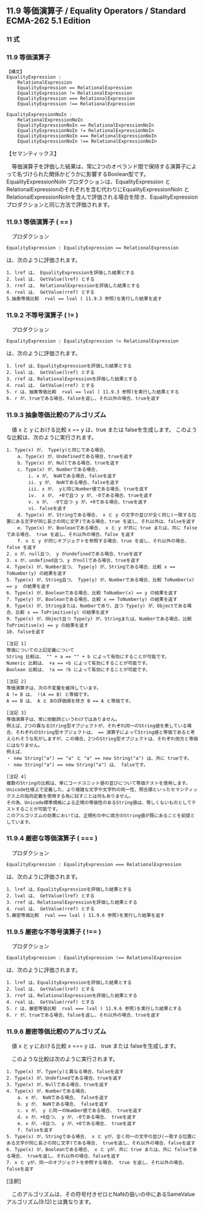 11.9 等価演算子 / Equality Operators / Standard ECMA-262 5.1 Edition
--------------------------------------------------------------------

### 11 式

### 11.9 等価演算子

    【構文】
    EqualityExpression :
        RelationalExpression
        EqualityExpression == RelationalExpression
        EqualityExpression != RelationalExpression
        EqualityExpression === RelationalExpression
        EqualityExpression !== RelationalExpression

    EqualityExpressionNoIn :
        RelationalExpressionNoIn
        EqualityExpressionNoIn == RelationalExpressionNoIn
        EqualityExpressionNoIn != RelationalExpressionNoIn
        EqualityExpressionNoIn === RelationalExpressionNoIn
        EqualityExpressionNoIn !== RelationalExpressionNoIn

【セマンティックス】

　等価演算子を評価した結果は、常に2つのオペランド間で保持する演算子によって名づけられた関係かどうかに影響するBoolean型です。
EqualityExpressionNoIn プロダクションは、EqualityExpression と
RelationalExpressionのそれぞれを含む代わりにEqualityExpressionNoIn と
RelationalExpressionNoInを含んで評価される場合を除き、EqualityExpressionプロダクションと同じ方法で評価されます。

### 11.9.1 等価演算子 ( == )

　プロダクション

    EqualityExpression : EqualityExpression == RelationalExpression

は、次のように評価されます。

    1. lref は、 EqualityExpressionを評価した結果とする
    2. lval は、 GetValue(lref) とする
    3. rref は、 RelationalExpressionを評価した結果とする
    4. rval は、 GetValue(rref) とする
    5.抽象等価比較  rval == lval ( 11.9.3 参照)を実行した結果を返す

### 11.9.2 不等号演算子 ( != )

　プロダクション

    EqualityExpression : EqualityExpression != RelationalExpression

は、次のように評価されます。

    1. lref は、EqualityExpressionを評価した結果とする
    2. lval は、 GetValue(lref) とする
    3. rref は、RelationalExpressionを評価した結果とする
    4. rval は、 GetValue(rref) とする
    5. r は、抽象等価比較  rval == lval ( 11.9.3 参照)を実行した結果とする
    6. r が、trueである場合、falseを返し、それ以外の場合、trueを返す

### 11.9.3 抽象等価比較のアルゴリズム

　値 x と y における比較 x == y は、true または falseを生成します。
このような比較は、次のように実行されます。

    1. Type(x) が、 Type(y)と同じである場合、
        a. Type(x) が、Undefinedである場合、trueを返す
        b. Type(x) が、Nullである場合、trueを返す
        c. Type(x) が、Numberである場合、
            i. x が、 NaNである場合、falseを返す
            ii. y が、 NaNである場合、falseを返す
            iii. x が、 yと同じNumber値である場合、trueを返す
            iv.  x が、 +0で且つ y が、-0である場合、trueを返す
            v. x が、 -0で且つ y が、+0である場合、trueを返す
            vi. falseを返す
        d. Type(x) が、Stringである場合、 x と y の文字の並びが全く同じ(一致する位置にある文字が同じ長さの同じ文字)である場合、true を返し、それ以外は、falseを返す
        e. Type(x) が、Booleanである場合、 x と y が共に true または、共に falseである場合、 true を返し、それ以外の場合、false を返す
        f. x と y が同じオブジェクトを参照する場合、true を返し、それ以外の場合、false を返す
    2. x が、null且つ、 y がundefinedである場合、trueを返す
    3. x が、undefined且つ、y がnullである場合、trueを返す
    4. Type(x) が、Number且つ、 Type(y) が、Stringである場合、比較 x == ToNumber(y) の結果を返す
    5. Type(x) が、String且つ、 Type(y) が、Numberである場合、比較 ToNumber(x) == y  の結果を返す
    6. Type(x) が、Booleanである場合、比較 ToNumber(x) == y の結果を返す
    7. Type(y) が、Booleanである場合、比較 x == ToNumber(y) の結果を返す
    8. Type(x) が、Stringまたは、Numberであり、且つ Type(y) が、Objectである場合、比較 x == ToPrimitive(y) の結果を返す
    9. Type(x) が、Object且つ Type(y) が、Stringまたは、Numberである場合、比較 ToPrimitive(x) == y の結果を返す
    10. falseを返す

    [注記 1]
    等価についての上記定義について
    String 比較は、 "" + a == "" + b によって有効にすることが可能です。
    Numeric 比較は、 +a == +b によって有効にすることが可能です。
    Boolean 比較は、 !a == !b によって有効にすることが可能です。

    [注記 2]
    等価演算子は、次の不変量を維持しています。
    A != B は、 !(A == B) と等価です。
    A == B は、 A と Bの評価順を除き B == A と等価です。

    [注記 3]
    等価演算子は、常に他動詞というわけではありません。
    例えば、2つの異なるString型オブジェクトが、それぞれ同一のString値を表している場合、それぞれのString型オブジェクトは、 == 演算子によってString値と等価であると考えられそうな気がしますが、この場合、2つのString型オブジェクトは、それぞれ他方と等価にはなりません。
    例えば、
    ・ new String("a") == "a" と "a" == new String("a") は、共に trueです。
    ・ new String("a") == new String("a") は、 falseです。

    [注記 4]
    複数のStringの比較は、単にコードユニット値の並びについて等価テストを使用します。
    Unicode仕様上で定義した、より複雑な文字や文字列の同一性、照合順といったセマンティックス上の指向定義を使用する為に試すことは何もありません。
    その為、Unicode標準規格による正規の等価性のあるString値は、等しくないものとしてテストすることが可能です。
    このアルゴリズムの効果においては、正規形の中に両方のString値が既にあることを前提としています。

### 11.9.4 厳密な等価演算子 ( === )

　プロダクション

    EqualityExpression : EqualityExpression === RelationalExpression

は、次のように評価されます。

    1. lref は、EqualityExpressionを評価した結果とする
    2. lval は、 GetValue(lref) とする
    3. rref は、RelationalExpressionを評価した結果とする
    4. rval は、 GetValue(rref) とする
    5.厳密等価比較  rval === lval ( 11.9.6 参照)を実行した結果を返す

### 11.9.5 厳密な不等号演算子 ( !== )

　プロダクション

    EqualityExpression : EqualityExpression !== RelationalExpression

は、次のように評価されます。

    1. lref は、EqualityExpressionを評価した結果とする
    2. lval は、 GetValue(lref) とする
    3. rref は、RelationalExpressionを評価した結果とする
    4. rval は、 GetValue(rref) とする
    5. r は、厳密等価比較  rval === lval ( 11.9.6 参照)を実行した結果とする
    6. r が、trueである場合、falseを返し、それ以外の場合、trueを返す

### 11.9.6 厳密等価比較のアルゴリズム

　値 x と y における比較 x === y は、 true または falseを生成します。

　このような比較は次のように実行されます。

    1. Type(x) が、Type(y)と異なる場合、falseを返す
    2. Type(x) が、Undefinedである場合、trueを返す
    3. Type(x) が、Nullである場合、trueを返す
    4. Type(x) が、Numberである場合、
        a. x が、 NaNである場合、 falseを返す
        b. y が、 NaNである場合、 falseを返す
        c. x が、 y と同一のNumber値である場合、 trueを返す
        d. x が、+0且つ、 y が、-0である場合、 trueを返す
        e. x が、-0且つ、 y が、+0である場合、 trueを返す
        f. falseを返す
    5. Type(x) が、Stringである場合、 x と yが、全く同一の文字の並び(一致する位置にある文字が同じ長さの同じ文字)である場合、 trueを返し、それ以外の場合、falseを返す
    6. Type(x) が、Booleanである場合、 x と yが、共に true または、共に falseである場合、 trueを返し、それ以外の場合、falseを返す
    7. x と yが、同一のオブジェクトを参照する場合、 true を返し、それ以外の場合、falseを返す

[注釈]

　このアルゴリズムは、その符号付きゼロとNaNの扱いの中にあるSameValueアルゴリズム(9.12)とは異なります。
